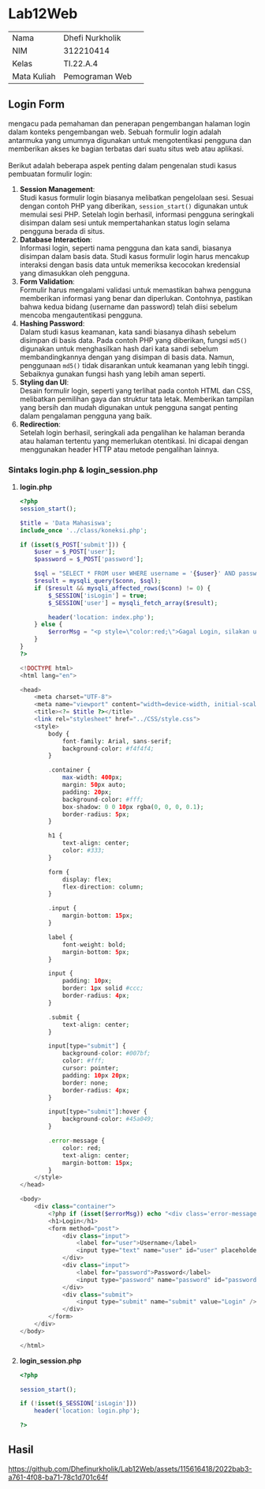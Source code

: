 # Lab12Web

|  |  |  |
|-----|------|-----|
|Nama|Dhefi Nurkholik|
|NIM|312210414|
|Kelas|TI.22.A.4|
|Mata Kuliah|Pemograman Web|

## Login Form
mengacu pada pemahaman dan penerapan pengembangan halaman login dalam konteks pengembangan web. Sebuah formulir login adalah antarmuka yang umumnya digunakan untuk mengotentikasi pengguna dan memberikan akses ke bagian terbatas dari suatu situs web atau aplikasi.<br>
<br>
Berikut adalah beberapa aspek penting dalam pengenalan studi kasus pembuatan formulir login:

1. **Session Management**:<br>
Studi kasus formulir login biasanya melibatkan pengelolaan sesi. Sesuai dengan contoh PHP yang diberikan, `session_start()` digunakan untuk memulai sesi PHP. Setelah login berhasil, informasi pengguna seringkali disimpan dalam sesi untuk mempertahankan status login selama pengguna berada di situs.
2. **Database Interaction**:<br>
Informasi login, seperti nama pengguna dan kata sandi, biasanya disimpan dalam basis data. Studi kasus formulir login harus mencakup interaksi dengan basis data untuk memeriksa kecocokan kredensial yang dimasukkan oleh pengguna.
3. **Form Validation**:<br>
Formulir harus mengalami validasi untuk memastikan bahwa pengguna memberikan informasi yang benar dan diperlukan. Contohnya, pastikan bahwa kedua bidang (username dan password) telah diisi sebelum mencoba mengautentikasi pengguna.
4. **Hashing Password**:<br>
Dalam studi kasus keamanan, kata sandi biasanya dihash sebelum disimpan di basis data. Pada contoh PHP yang diberikan, fungsi `md5()` digunakan untuk menghasilkan hash dari kata sandi sebelum membandingkannya dengan yang disimpan di basis data. Namun, penggunaan `md5()` tidak disarankan untuk keamanan yang lebih tinggi. Sebaiknya gunakan fungsi hash yang lebih aman seperti.
5. **Styling dan UI**:<br>
Desain formulir login, seperti yang terlihat pada contoh HTML dan CSS, melibatkan pemilihan gaya dan struktur tata letak. Memberikan tampilan yang bersih dan mudah digunakan untuk pengguna sangat penting dalam pengalaman pengguna yang baik.
6. **Redirection**:<br>
Setelah login berhasil, seringkali ada pengalihan ke halaman beranda atau halaman tertentu yang memerlukan otentikasi. Ini dicapai dengan menggunakan header HTTP atau metode pengalihan lainnya.

### Sintaks **login.php** & **login_session.php**

1. **login.php**
    ```php
    <?php
    session_start();

    $title = 'Data Mahasiswa';
    include_once '../class/koneksi.php';

    if (isset($_POST['submit'])) {
        $user = $_POST['user'];
        $password = $_POST['password'];

        $sql = "SELECT * FROM user WHERE username = '{$user}' AND password = md5('{$password}') ";
        $result = mysqli_query($conn, $sql);
        if ($result && mysqli_affected_rows($conn) != 0) {
            $_SESSION['isLogin'] = true;
            $_SESSION['user'] = mysqli_fetch_array($result);

            header('location: index.php');
        } else {
            $errorMsg = "<p style=\"color:red;\">Gagal Login, silakan ulangi lagi.</p>";
        }
    }
    ?>

    <!DOCTYPE html>
    <html lang="en">

    <head>
        <meta charset="UTF-8">
        <meta name="viewport" content="width=device-width, initial-scale=1.0">
        <title><?= $title ?></title>
        <link rel="stylesheet" href="../CSS/style.css">
        <style>
            body {
                font-family: Arial, sans-serif;
                background-color: #f4f4f4;
            }

            .container {
                max-width: 400px;
                margin: 50px auto;
                padding: 20px;
                background-color: #fff;
                box-shadow: 0 0 10px rgba(0, 0, 0, 0.1);
                border-radius: 5px;
            }

            h1 {
                text-align: center;
                color: #333;
            }

            form {
                display: flex;
                flex-direction: column;
            }

            .input {
                margin-bottom: 15px;
            }

            label {
                font-weight: bold;
                margin-bottom: 5px;
            }

            input {
                padding: 10px;
                border: 1px solid #ccc;
                border-radius: 4px;
            }

            .submit {
                text-align: center;
            }

            input[type="submit"] {
                background-color: #007bf;
                color: #fff;
                cursor: pointer;
                padding: 10px 20px;
                border: none;
                border-radius: 4px;
            }

            input[type="submit"]:hover {
                background-color: #45a049;
            }

            .error-message {
                color: red;
                text-align: center;
                margin-bottom: 15px;
            }
        </style>
    </head>

    <body>
        <div class="container">
            <?php if (isset($errorMsg)) echo "<div class='error-message'>$errorMsg</div>"; ?>
            <h1>Login</h1>
            <form method="post">
                <div class="input">
                    <label for="user">Username</label>
                    <input type="text" name="user" id="user" placeholder="Username" required />
                </div>
                <div class="input">
                    <label for="password">Password</label>
                    <input type="password" name="password" id="password" placeholder="Password" required />
                </div>
                <div class="submit">
                    <input type="submit" name="submit" value="Login" />
                </div>
            </form>
        </div>
    </body>

    </html>
    ```

2. **login_session.php**

    ```php
    <?php 

    session_start();

    if (!isset($_SESSION['isLogin']))
        header('location: login.php');

    ?>
    ```

## Hasil

https://github.com/Dhefinurkholik/Lab12Web/assets/115616418/2022bab3-a761-4f08-ba71-78c1d701c64f
